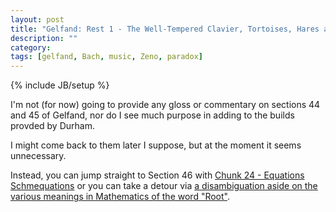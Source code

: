 ```yaml
---
layout: post
title: "Gelfand: Rest 1 - The Well-Tempered Clavier, Tortoises, Hares and Greeks"
description: ""
category: 
tags: [gelfand, Bach, music, Zeno, paradox]
---
```

{% include JB/setup %}

I'm not (for now) going to provide any gloss or commentary on sections 44 and 45 of Gelfand, nor do I see much purpose in adding to the builds provded by Durham.  

I might come back to them later I suppose, but at the moment it seems unnecessary.

Instead, you can jump straight to Section 46 with [Chunk 24 - Equations Schmequations](https://andrewharmellaw.github.io/2017/04/25/gelfands-algebra-chunk-24-equations-schmequations) or you can take a detour via [a disambiguation aside on the various meanings in Mathematics of the word "Root"](https://andrewharmellaw.github.io/2017/04/24/gelfands-algebra-aside-2-roots-roots-and-more-roots). 
